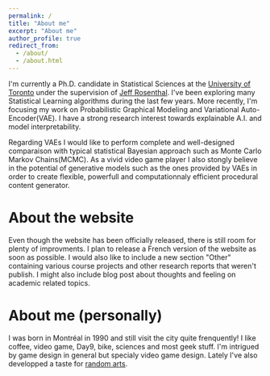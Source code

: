 ```yaml
---
permalink: /
title: "About me"
excerpt: "About me"
author_profile: true
redirect_from: 
  - /about/
  - /about.html
---
```


I'm currently a Ph.D. candidate in Statistical Sciences at the [University of Toronto](http://www.utstat.utoronto.ca) under the supervision of [Jeff Rosenthal](http://probability.ca/jeff/). I've been exploring many Statistical Learning algorithms during the last few years. More recently, I'm focusing my work on Probabilistic Graphical Modeling and Variational Auto-Encoder(VAE). I have a strong research interest towards explainable A.I. and model interpretability. 

Regarding VAEs I would like to perform complete and well-designed comparaison with typical statistical Bayesian approach such as Monte Carlo Markov Chains(MCMC). As a vivid video game player I also stongly believe in the potential of generative models such as the ones provided by VAEs in order to create flexible, powerfull and computationnaly efficient procedural content generator. 

About the website
=====

Even though the website has been officially released, there is still room for plenty of improvments. I plan to release a French version of the website as soon as possible. I would also like to include a new section "Other" containing various course projects and other research reports that weren't publish. I might also include blog post about thoughts and feeling on academic related topics.


About me (personally)
=====

I was born in Montréal in 1990 and still visit the city quite frenquently! I like coffee, video game, Day9, bike, sciences and most geek stuff. I'm intrigued by game design in general but specialy video game design. Lately I've also developped a taste for [random arts](http://art-aleatoire.com). 



